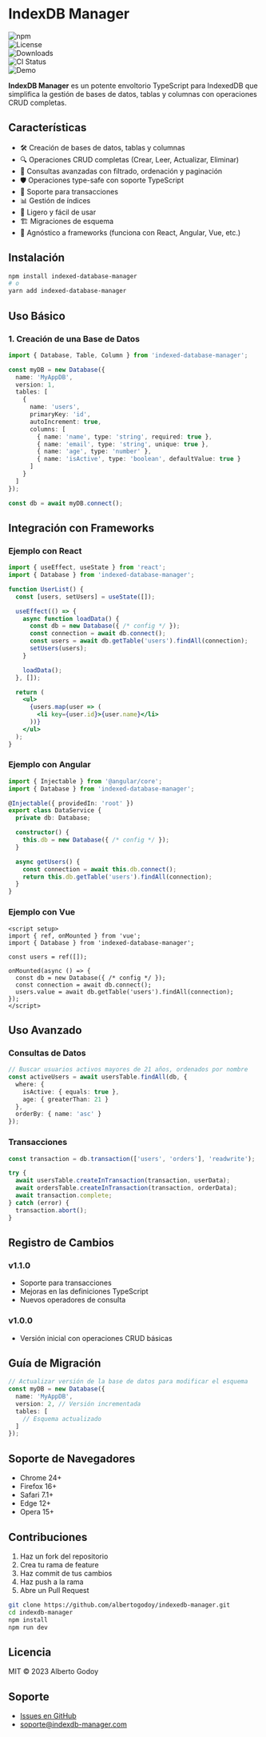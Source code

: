 # IndexDB Manager  

![npm](https://img.shields.io/npm/v/indexdb-manager)  
![License](https://img.shields.io/npm/l/indexdb-manager)  
![Downloads](https://img.shields.io/npm/dm/indexdb-manager)  
![CI Status](https://img.shields.io/github/actions/workflow/status/tu-usuario/indexdb-manager/ci.yml)  
![Demo](https://img.shields.io/badge/demo-online-green)  

**IndexDB Manager** es un potente envoltorio TypeScript para IndexedDB que simplifica la gestión de bases de datos, tablas y columnas con operaciones CRUD completas.  

## Características  

- 🛠️ Creación de bases de datos, tablas y columnas  
- 🔍 Operaciones CRUD completas (Crear, Leer, Actualizar, Eliminar)  
- 🔎 Consultas avanzadas con filtrado, ordenación y paginación  
- 🛡️ Operaciones type-safe con soporte TypeScript  
- 🔄 Soporte para transacciones  
- 📊 Gestión de índices  
- 🚀 Ligero y fácil de usar  
- 🏗️ Migraciones de esquema  
- 🔌 Agnóstico a frameworks (funciona con React, Angular, Vue, etc.)  

## Instalación  

```bash  
npm install indexed-database-manager 
# o  
yarn add indexed-database-manager  
```  

## Uso Básico  

### 1. Creación de una Base de Datos  

```typescript  
import { Database, Table, Column } from 'indexed-database-manager';  

const myDB = new Database({  
  name: 'MyAppDB',  
  version: 1,  
  tables: [  
    {  
      name: 'users',  
      primaryKey: 'id',  
      autoIncrement: true,  
      columns: [  
        { name: 'name', type: 'string', required: true },  
        { name: 'email', type: 'string', unique: true },  
        { name: 'age', type: 'number' },  
        { name: 'isActive', type: 'boolean', defaultValue: true }  
      ]  
    }  
  ]  
});  

const db = await myDB.connect();  
```  

## Integración con Frameworks  

### Ejemplo con React  

```jsx  
import { useEffect, useState } from 'react';  
import { Database } from 'indexed-database-manager';  

function UserList() {  
  const [users, setUsers] = useState([]);  

  useEffect(() => {  
    async function loadData() {  
      const db = new Database({ /* config */ });  
      const connection = await db.connect();  
      const users = await db.getTable('users').findAll(connection);  
      setUsers(users);  
    }  

    loadData();  
  }, []);  

  return (  
    <ul>  
      {users.map(user => (  
        <li key={user.id}>{user.name}</li>  
      ))}  
    </ul>  
  );  
}  
```  

### Ejemplo con Angular  

```typescript  
import { Injectable } from '@angular/core';  
import { Database } from 'indexed-database-manager';  

@Injectable({ providedIn: 'root' })  
export class DataService {  
  private db: Database;  

  constructor() {  
    this.db = new Database({ /* config */ });  
  }  

  async getUsers() {  
    const connection = await this.db.connect();  
    return this.db.getTable('users').findAll(connection);  
  }  
}  
```  

### Ejemplo con Vue  

```vue  
<script setup>  
import { ref, onMounted } from 'vue';  
import { Database } from 'indexed-database-manager';  

const users = ref([]);  

onMounted(async () => {  
  const db = new Database({ /* config */ });  
  const connection = await db.connect();  
  users.value = await db.getTable('users').findAll(connection);  
});  
</script>  
```  

## Uso Avanzado  

### Consultas de Datos  

```typescript  
// Buscar usuarios activos mayores de 21 años, ordenados por nombre  
const activeUsers = await usersTable.findAll(db, {  
  where: {  
    isActive: { equals: true },  
    age: { greaterThan: 21 }  
  },  
  orderBy: { name: 'asc' }  
});  
```  

### Transacciones  

```typescript  
const transaction = db.transaction(['users', 'orders'], 'readwrite');  

try {  
  await usersTable.createInTransaction(transaction, userData);  
  await ordersTable.createInTransaction(transaction, orderData);  
  await transaction.complete;  
} catch (error) {  
  transaction.abort();  
}  
```  

## Registro de Cambios  

### v1.1.0  
- Soporte para transacciones  
- Mejoras en las definiciones TypeScript  
- Nuevos operadores de consulta  

### v1.0.0  
- Versión inicial con operaciones CRUD básicas  

## Guía de Migración  

```typescript  
// Actualizar versión de la base de datos para modificar el esquema  
const myDB = new Database({  
  name: 'MyAppDB',  
  version: 2, // Versión incrementada  
  tables: [  
    // Esquema actualizado  
  ]  
});  
```  

## Soporte de Navegadores  

- Chrome 24+  
- Firefox 16+  
- Safari 7.1+  
- Edge 12+  
- Opera 15+  

## Contribuciones  

1. Haz un fork del repositorio  
2. Crea tu rama de feature  
3. Haz commit de tus cambios  
4. Haz push a la rama  
5. Abre un Pull Request  

```bash  
git clone https://github.com/albertogodoy/indexedb-manager.git  
cd indexdb-manager  
npm install  
npm run dev  
```  

## Licencia  

MIT © 2023 Alberto Godoy  

## Soporte  

- [Issues en GitHub](https://github.com/albertogodoy/indexedb-manager/issues)  
- soporte@indexdb-manager.com
